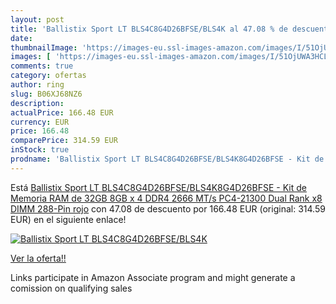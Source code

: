 ```yaml
---
layout: post
title: 'Ballistix Sport LT BLS4C8G4D26BFSE/BLS4K al 47.08 % de descuento'
date: 
thumbnailImage: 'https://images-eu.ssl-images-amazon.com/images/I/51OjUWA3HCL._SL200_.jpg'
images: [ 'https://images-eu.ssl-images-amazon.com/images/I/51OjUWA3HCL._SL200_.jpg' ]
comments: true
category: ofertas
author: ring
slug: B06XJ68NZ6
description:
actualPrice: 166.48 EUR
currency: EUR
price: 166.48
comparePrice: 314.59 EUR
inStock: true
prodname: 'Ballistix Sport LT BLS4C8G4D26BFSE/BLS4K8G4D26BFSE - Kit de Memoria RAM de 32GB  8GB x 4  DDR4  2666 MT/s  PC4-21300  Dual Rank x8  DIMM  288-Pin  rojo'
---
```


Está [Ballistix Sport LT BLS4C8G4D26BFSE/BLS4K8G4D26BFSE - Kit de Memoria RAM de 32GB  8GB x 4  DDR4  2666 MT/s  PC4-21300  Dual Rank x8  DIMM  288-Pin  rojo](https://www.amazon.es/dp/B06XJ68NZ6/?tag=tolees-21) con 47.08 de descuento por 166.48 EUR (original: 314.59 EUR) en el siguiente enlace!

[![Ballistix Sport LT BLS4C8G4D26BFSE/BLS4K](https://images-eu.ssl-images-amazon.com/images/I/51OjUWA3HCL._SL200_.jpg)](https://www.amazon.es/dp/B06XJ68NZ6/?tag=tolees-21)

[Ver la oferta!!](https://www.amazon.es/dp/B06XJ68NZ6/?tag=tolees-21)

Links participate in Amazon Associate program and might generate a comission on qualifying sales


